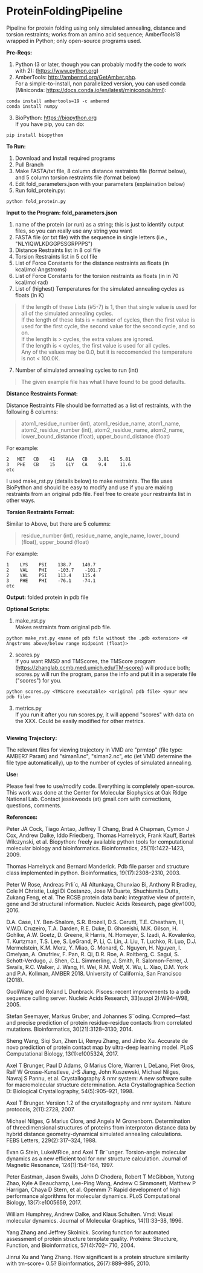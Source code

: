 # ProteinFoldingPipeline
Pipeline for protein folding using only simulated annealing, distance and torsion restraints; works from an amino acid sequence; AmberTools18 wrapped in Python; only open-source programs used.

**Pre-Reqs:**
1. Python (3 or later, though you can probably modify the code to work with 2): (https://www.python.org)
2. AmberTools: http://ambermd.org/GetAmber.php. <br/>
For a simple-to-install, non parallelized version, you can used conda (Miniconda: https://docs.conda.io/en/latest/miniconda.html):
```
conda install ambertools=19 -c ambermd
conda install numpy
```

3. BioPython: https://biopython.org <br/>
If you have pip, you can do:
```
pip install biopython
```

**To Run:**
1. Download and Install required programs
2. Pull Branch
3. Make FASTA/txt file, 8 column distance restraints file (format below), and 5 column torsion restraints file (format below)
4. Edit fold_parameters.json with your parameters (explaination below)
5. Run fold_protein.py:
```
python fold_protein.py
```

**Input to the Program:  fold_parameters.json**
1. name of the protein (or run) as a string; this is just to identify output files, so you can really use any string you want
2. FASTA file (or txt file) with the sequence in single letters (i.e., "NLYIQWLKDGGPSSGRPPPS")
3. Distance Restraints list in 8 col file
4. Torsion Restraints list in 5 col file
5. List of Force Constants for the distance restraints as floats (in kcal/mol·Angstroms)
6. List of Force Constants for the torsion restraints as floats (in in 70 kcal/mol·rad)
7. List of (highest) Temperatures for the simulated annealing cycles as floats (in K)

>If the length of these Lists (#5-7) is 1, then that single value is used for all of the simulated annealing cycles.<br/>
>If the length of these lists is = number of cycles, then the first value is used for the first cycle, the second value for the second cycle, and so on.<br/>
>If the length is > cycles, the extra values are ignored.<br/>
>If the length is < cycles, the first value is used for all cycles.<br/>
>Any of the values may be 0.0, but it is reccomended the temperature is not < 100.0K.<br/>

7. Number of simulated annealing cycles to run (int)

>The given example file has what I have found to be good defaults.

**Distance Restraints Format:**

Distance Restraints File should be formatted as a list of restraints, with the following 8 columns:

>atom1_residue_number (int), atom1_residue_name, atom1_name, atom2_residue_number (int), atom2_residue_name, atom2_name, lower_bound_distance (float), upper_bound_distance (float)

For example:

    2   MET   CB    41    ALA   CB    3.81    5.81
    3   PHE   CB    15    GLY   CA    9.4     11.6
    etc

I used make_rst.py (details below) to make restraints. The file uses BioPython and should be easy to modify and use if you are making restraints from an original pdb file. Feel free to create your restraints list in other ways.

**Torsion Restraints Format:**

Similar to Above, but there are 5 columns:

>residue_number (int), residue_name, angle_name, lower_bound (float), upper_bound (float)

For example:
```
1    LYS    PSI    138.7    140.7
2    VAL    PHI    -103.7    -101.7
2    VAL    PSI    113.4    115.4
3    PHE    PHI    -76.1    -74.1
etc
```

**Output:** folded protein in pdb file

**Optional Scripts:**
1. make_rst.py <br/>
Makes restraints from original pdb file.
```
python make_rst.py <name of pdb file without the .pdb extension> <# Angstroms above/below range midpoint (float)>
```
2. scores.py <br/>
If you want RMSD and TMScores, the TMScore program (https://zhanglab.ccmb.med.umich.edu/TM-score/) will produce both; scores.py will run the program, parse the info and put it in a seperate file ("scores") for you.
```
python scores.py <TMScore executable> <original pdb file> <your new pdb file>
```
3. metrics.py <br/>
If you run it after you run scores.py, it will append "scores" with data on the XXX. Could be easily modified for other metrics.
```
```

**Viewing Trajectory:**

The relevant files for viewing trajectory in VMD are "prmtop" (file type: AMBER7 Param) and "siman1.nc", "siman2.nc", etc (let VMD determine the file type automatically), up to the number of cycles of simulated annealing.


**Use:**

Please feel free to use/modify code. Everything is completely open-source. This work was done at the Center for Molecular Biophysics at Oak Ridge National Lab. Contact jesskwoods (at) gmail.com with corrections, questions, comments.


**References:**

Peter JA Cock, Tiago Antao, Jeffrey T Chang, Brad A Chapman, Cymon J Cox, Andrew
Dalke, Iddo Friedberg, Thomas Hamelryck, Frank Kauff, Bartek Wilczynski, et al. Biopython:
freely available python tools for computational molecular biology and bioinformatics.
Bioinformatics, 25(11):1422–1423, 2009.

Thomas Hamelryck and Bernard Manderick. Pdb file parser and structure class implemented
in python. Bioinformatics, 19(17):2308–2310, 2003.

Peter W Rose, Andreas Prli´c, Ali Altunkaya, Chunxiao Bi, Anthony R Bradley, Cole H
Christie, Luigi Di Costanzo, Jose M Duarte, Shuchismita Dutta, Zukang Feng, et al. The
RCSB protein data bank: integrative view of protein, gene and 3d structural information.
Nucleic Acids Research, page gkw1000, 2016.

D.A. Case, I.Y. Ben-Shalom, S.R. Brozell, D.S. Cerutti, T.E. Cheatham, III, V.W.D. Cruzeiro, T.A. Darden, R.E. Duke, D. Ghoreishi, M.K. Gilson, H. Gohlke, A.W. Goetz, D. Greene, R Harris, N. Homeyer, S. Izadi, A. Kovalenko, T. Kurtzman, T.S. Lee, S. LeGrand, P. Li, C. Lin, J. Liu, T. Luchko, R. Luo, D.J. Mermelstein, K.M. Merz, Y. Miao, G. Monard, C. Nguyen, H. Nguyen, I. Omelyan, A. Onufriev, F. Pan, R. Qi, D.R. Roe, A. Roitberg, C. Sagui, S. Schott-Verdugo, J. Shen, C.L. Simmerling, J. Smith, R. Salomon-Ferrer, J. Swails, R.C. Walker, J. Wang, H. Wei, R.M. Wolf, X. Wu, L. Xiao, D.M. York and P.A. Kollman, AMBER 2018. University of California, San Francisco (2018).

GuoliWang and Roland L Dunbrack. Pisces: recent improvements to a pdb sequence culling
server. Nucleic Acids Research, 33(suppl 2):W94–W98, 2005.

Stefan Seemayer, Markus Gruber, and Johannes S¨oding. Ccmpred—fast and precise prediction
of protein residue–residue contacts from correlated mutations. Bioinformatics,
30(21):3128–3130, 2014.

Sheng Wang, Siqi Sun, Zhen Li, Renyu Zhang, and Jinbo Xu. Accurate de novo prediction
of protein contact map by ultra-deep learning model. PLoS Computational Biology,
13(1):e1005324, 2017.

Axel T Brunger, Paul D Adams, G Marius Clore, Warren L DeLano, Piet Gros, Ralf W
Grosse-Kunstleve, J-S Jiang, John Kuszewski, Michael Nilges, Navraj S Pannu, et al. Crystallography
& nmr system: A new software suite for macromolecular structure determination.
Acta Crystallographica Section D: Biological Crystallography, 54(5):905–921, 1998.

Axel T Brunger. Version 1.2 of the crystallography and nmr system. Nature protocols,
2(11):2728, 2007.

Michael Nilges, G Marius Clore, and Angela M Gronenborn. Determination of threedimensional
structures of proteins from interproton distance data by hybrid distance
geometry-dynamical simulated annealing calculations. FEBS Letters, 229(2):317–324, 1988.

Evan G Stein, LukeMRice, and Axel T Br¨unger. Torsion-angle molecular dynamics as a new
efficient tool for nmr structure calculation. Journal of Magnetic Resonance, 124(1):154–164,
1997.

Peter Eastman, Jason Swails, John D Chodera, Robert T McGibbon, Yutong Zhao, Kyle A
Beauchamp, Lee-Ping Wang, Andrew C Simmonett, Matthew P Harrigan, Chaya D Stern,
et al. Openmm 7: Rapid development of high performance algorithms for molecular dynamics.
PLoS Computational Biology, 13(7):e1005659, 2017.

William Humphrey, Andrew Dalke, and Klaus Schulten. Vmd: Visual molecular dynamics.
Journal of Molecular Graphics, 14(1):33–38, 1996.

Yang Zhang and Jeffrey Skolnick. Scoring function for automated assessment of protein
structure template quality. Proteins: Structure, Function, and Bioinformatics, 57(4):702–
710, 2004.

Jinrui Xu and Yang Zhang. How significant is a protein structure similarity with tm-score=
0.5? Bioinformatics, 26(7):889–895, 2010.
